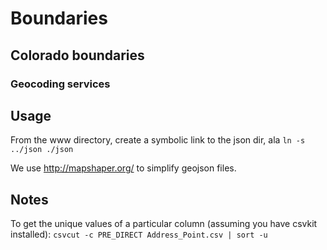 # Boundaries


## Colorado boundaries

### Geocoding services

## Usage

From the www directory, create a symbolic link to the json dir, ala `ln -s ../json ./json`

We use http://mapshaper.org/ to simplify geojson files.

## Notes

To get the unique values of a particular column (assuming you have csvkit installed): `csvcut -c PRE_DIRECT Address_Point.csv | sort -u`
